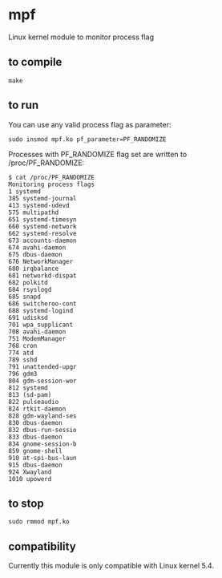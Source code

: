 # mpf
Linux kernel module to monitor process flag

## to compile
```
make
```
## to run
You can use any valid process flag as parameter:
```
sudo insmod mpf.ko pf_parameter=PF_RANDOMIZE
```
Processes with PF_RANDOMIZE flag set are written to /proc/PF_RANDOMIZE:

```
$ cat /proc/PF_RANDOMIZE
Monitoring process flags
1 systemd 
385 systemd-journal 
413 systemd-udevd 
575 multipathd 
651 systemd-timesyn 
660 systemd-network 
662 systemd-resolve 
673 accounts-daemon 
674 avahi-daemon 
675 dbus-daemon 
676 NetworkManager 
680 irqbalance 
681 networkd-dispat 
682 polkitd 
684 rsyslogd 
685 snapd 
686 switcheroo-cont 
688 systemd-logind 
691 udisksd 
701 wpa_supplicant 
708 avahi-daemon 
751 ModemManager 
768 cron 
774 atd 
789 sshd 
791 unattended-upgr 
796 gdm3 
804 gdm-session-wor 
812 systemd 
813 (sd-pam) 
822 pulseaudio 
824 rtkit-daemon 
828 gdm-wayland-ses 
830 dbus-daemon 
832 dbus-run-sessio 
833 dbus-daemon 
834 gnome-session-b 
859 gnome-shell 
910 at-spi-bus-laun 
915 dbus-daemon 
924 Xwayland 
1010 upowerd 
```

## to stop
```
sudo rmmod mpf.ko 
```
## compatibility
Currently this module is only compatible with Linux kernel 5.4.
